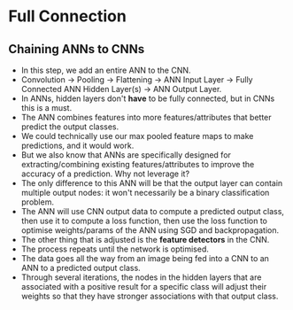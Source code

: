 # Full Connection

## Chaining ANNs to CNNs
- In this step, we add an entire ANN to the CNN.
- Convolution -> Pooling -> Flattening -> ANN Input Layer -> Fully Connected ANN Hidden Layer(s) -> ANN Output Layer.
- In ANNs, hidden layers don't **have** to be fully connected, but in CNNs this is a must.
- The ANN combines features into more features/attributes that better predict the output classes.
- We could technically use our max pooled feature maps to make predictions, and it would work.
- But we also know that ANNs are specifically designed for extracting/combining existing features/attributes to improve the accuracy of a prediction. Why not leverage it?
- The only difference to this ANN will be that the output layer can contain multiple output nodes: it won't necessarily be a binary classification problem. 
- The ANN will use CNN output data to compute a predicted output class, then use it to compute a loss function, then use the loss function to optimise weights/params of the ANN using SGD and backpropagation.
- The other thing that is adjusted is the **feature detectors** in the CNN. 
- The process repeats until the network is optimised.
- The data goes all the way from an image being fed into a CNN to an ANN to a predicted output class.
- Through several iterations, the nodes in the hidden layers that are associated with a positive result for a specific class will adjust their weights so that they have stronger associations with that output class.